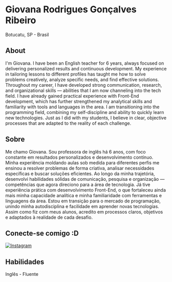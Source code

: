 # Giovana Rodrigues Gonçalves Ribeiro

Botucatu, SP - Brasil

## About

I'm Giovana. I have been an English teacher for 6 years, always focused on delivering personalized results and continuous development. My experience in tailoring lessons to different profiles has taught me how to solve problems creatively, analyze specific needs, and find effective solutions. Throughout my career, I have developed strong communication, research, and organizational skills — abilities that I am now channeling into the tech field. I have already gained practical experience with Front-End development, which has further strengthened my analytical skills and familiarity with tools and languages in the area. I am transitioning into the programming field, combining my self-discipline and ability to quickly learn new technologies. Just as I did with my students, I believe in clear, objective processes that are adapted to the reality of each challenge.

## Sobre

Me chamo Giovana. Sou professora de inglês há 6 anos, com foco constante em resultados personalizados e desenvolvimento contínuo. Minha experiência moldando aulas sob medida para diferentes perfis me ensinou a resolver problemas de forma criativa, analisar necessidades específicas e buscar soluções eficientes. Ao longo da minha trajetória, desenvolvi habilidades sólidas de comunicação, pesquisa e organização — competências que agora direciono para a área de tecnologia. Já tive experiência prática com desenvolvimento Front-End, o que fortaleceu ainda mais minha capacidade analítica e minha familiaridade com ferramentas e linguagens da área. Estou em transição para o mercado de programação, unindo minha autodisciplina e facilidade em aprender novas tecnologias. Assim como fiz com meus alunos, acredito em processos claros, objetivos e adaptados à realidade de cada desafio.

## Conecte-se comigo :D
[![Instagram](https://img.shields.io/badge/-Instagram-%23E4405F?style=for-the-badge&logo=instagram&logoColor=white)](https://www.instagram.com/giovanana.rbr/)

## Habilidades
Inglês - Fluente